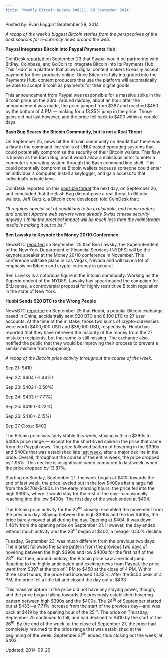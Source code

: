 ```yaml
---
title: "Weekly Bitcoin Update &#8211; 29 September 2014"
---
```



Posted by: Evan Faggart
<span>September 29, 2014</span>

<p><em>A recap of the week’s biggest Bitcoin stories from the perspectives of the best sources for e-currency news around the web.</em></p>
<p><strong>Paypal Integrates Bitcoin into Paypal Payments Hub</strong></p>
<p>CoinDesk <a href="http://www.coindesk.com/paypal-announces-first-partnerships-bitcoin-space/">reported</a> on September 23 that Paypal would be partnering with BitPay, Coinbase, and GoCoin to integrate Bitcoin into its Payments Hub. This “Hub” is a platform that allows digital content makers to easily accept payment for their products online. Once Bitcoin is fully integrated into the Payments Hub, content producers that use the platform will automatically be able to accept Bitcoin as payments for their digital goods.</p>
<p>This announcement from Paypal was responsible for a massive spike in the Bitcoin price on the 23rd. Around midday, about an hour after the announcement was made, the price jumped from $397 and reached $450 by the bottom of 4 PM &#8212; making for a 13.35% jump in the price. Those gains did not last however, and the price fell back to $400 within a couple days.</p>
<p><strong>Bash Bug Scares the Bitcoin Community, but is not a Real Threat</strong></p>
<p>On September 25, news hit the Bitcoin community on Reddit that there was a flaw in the command line shells of UNIX based operating systems that could potentially compromise the security of their Bitcoin wallets. This flaw is known as the Bash Bug, and it would allow a malicious actor to enter a computer’s operating system through the Bash command line shell. This could potentially compromise Bitcoin wallets because someone could enter an individual’s computer, install a keylogger, and gain access to that individual’s private keys.</p>
<p>CoinDesk reported on this <a href="http://www.coindesk.com/bash-bug-concern-little-threat-bitcoin-services/">possible threat</a> the next day, on September 26, and concluded that the Bash Bug did not pose a real threat to Bitcoin wallets. Jeff Garzik, a Bitcoin core developer, told CoinDesk that:</p>
<p><em>“It requires special set of conditions to be exploitable, and home routers and ancient Apache web servers were already Swiss cheese security anyway. I think the practical impact will be much less than the mainstream media is making it out to be.”</em></p>
<p><strong>Ben Lawsky to Keynote the Money 20/10 Conference</strong></p>
<p>NewsBTC <a href="http://newsbtc.com/2014/09/25/ben-lawsky-keynoting-money-2020-conference/">reported</a> on September 25 that Ben Lawsky, the Superintendent of the New York Department of Financial Services (NYDFS) will be the keynote speaker at the Money 20/10 conference in November. This conference will take place in Las Vegas, Nevada and will have a lot of emphasis on Bitcoin and crypto-currency in general.</p>
<p>Ben Lawsky is a notorious figure in the Bitcoin community. Working as the Superintendent of the NYDFS, Lawsky has spearheaded the campaign for BitLicense, a controversial proposal for highly restrictive Bitcoin regulation in the state of New York.</p>
<p><strong>Huobi Sends 920 BTC to the Wrong People</strong></p>
<p>NewsBTC <a href="http://newsbtc.com/2014/09/25/huobi-blunder-exchange-sends-over-900-btc-to-wrong-users/">reported</a> on September 25 that Huobi, a popular Bitcoin exchange based in China, accidentally sent 920 BTC and 8,100 LTC to 27 user accounts. At the time of the mistake, those two sums of crypto-currencies were worth $400,000 USD and $36,000 USD, respectively. Huobi has reported that they have retrieved the majority of the money from the 27 mistaken recipients, but that some is still missing. The exchange also notified the public that they would be improving their process to prevent a similar mistake from happening.</p>
<p><em>A recap of the Bitcoin price activity throughout the course of the week.</em></p>
<p>Sep 21: $410</p>
<p>Sep 22: $404 (-1.46%)</p>
<p>Sep 23: $402 (-0.50%)</p>
<p>Sep 24: $433 (+7.71%)</p>
<p>Sep 25: $419 (-3.23%)</p>
<p>Sep 26: $410 (-2.15%)</p>
<p>Sep 27 Close: $402</p>
<p>The Bitcoin price was fairly stable this week, staying within a $390s to $400s price range &#8212; except for the short-lived spike in the price that came from the Paypal news. The price followed pattern of hovering in the $390s and $400s that was established late <a href="https://g-i-r.github.io/deepdotweb/2014/09/21/weekly-bitcoin-market-recap-21-9-2014/">last week</a>, after a major decline in the price. Overall, throughout the course of the entire week, the price dropped by 1.95%. This decline is insignificant when compared to last week, when the price dropped by 13.87%.</p>
<p>Starting on Sunday, September 21, the week began at $410. towards the end of last week, the price leveled out in the low $400s after a large fall from the $470s-$480s. In the early morning hours, the price fell into the high $390s, where it would stay for the rest of the day—occasionally reaching into the low $400s. The first day of the week ended at $404.</p>
<p>The Bitcoin price activity for the 22<sup>nd</sup> closely resembled the movement from the previous day. Staying between the high $390s and the low $400s, the price barely moved at all during the day. Opening at $404, it was down 1.46% from the opening price on September 21. However, the day ended without much activity and the 23<sup>rd</sup> began at $402, a meager 0.50% decline.</p>
<p>Tuesday, September 23, was much different from the previous two days. The market followed the same pattern from the previous two days of hovering between the high $390s and low $400s for the first half of the 23<sup>rd</sup>. But then, around midday, the Bitcoin price saw a vertical jump. Reacting to the highly anticipated and exciting news from Paypal, the price went from $397 at the top of 1 PM to $450 at the close of 4 PM. Within three short hours, the price had increased 13.35%. After the $450 peak at 4 PM, the price fell a little bit and closed the day out at $433.</p>
<p>This massive upturn in the price did not have any staying power, though, and the price began falling towards the previously established hovering pattern between high $390s and the $400s. The 24<sup>th</sup> of September started out at $433—a 7.71% increase from the start of the previous day—and was back at $419 by the opening hour of the 25<sup>th</sup>. The price on Thursday, September 25 continued to fall, and had declined to $410 by the start of the 26<sup>th</sup>. By the end of the week, at the close of September 27, the price had completely returned to the price range that was established at the beginning of the week. September 27<sup>th</sup> ended, thus closing out the week, at $402.</p>

Updated: 2014-09-29    
